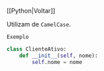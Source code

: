 [[Python|Voltar]]

Utilizam de `CamelCase`.

`Exemplo`
```Python
class ClienteAtivo:
    def __init__(self, nome):
        self.nome = nome
```